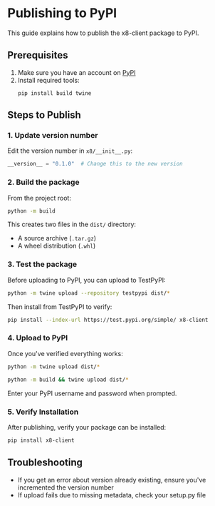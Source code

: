 # Publishing to PyPI

This guide explains how to publish the x8-client package to PyPI.

## Prerequisites

1. Make sure you have an account on [PyPI](https://pypi.org/)
2. Install required tools:
   ```
   pip install build twine
   ```

## Steps to Publish

### 1. Update version number

Edit the version number in `x8/__init__.py`:

```python
__version__ = "0.1.0"  # Change this to the new version
```

### 2. Build the package

From the project root:

```bash
python -m build
```

This creates two files in the `dist/` directory:
- A source archive (`.tar.gz`)
- A wheel distribution (`.whl`)

### 3. Test the package

Before uploading to PyPI, you can upload to TestPyPI:

```bash
python -m twine upload --repository testpypi dist/*
```

Then install from TestPyPI to verify:

```bash
pip install --index-url https://test.pypi.org/simple/ x8-client
```

### 4. Upload to PyPI

Once you've verified everything works:

```bash
python -m twine upload dist/*
```

```bash
python -m build && twine upload dist/*
```

Enter your PyPI username and password when prompted.

### 5. Verify Installation

After publishing, verify your package can be installed:

```bash
pip install x8-client
```

## Troubleshooting

- If you get an error about version already existing, ensure you've incremented the version number
- If upload fails due to missing metadata, check your setup.py file
